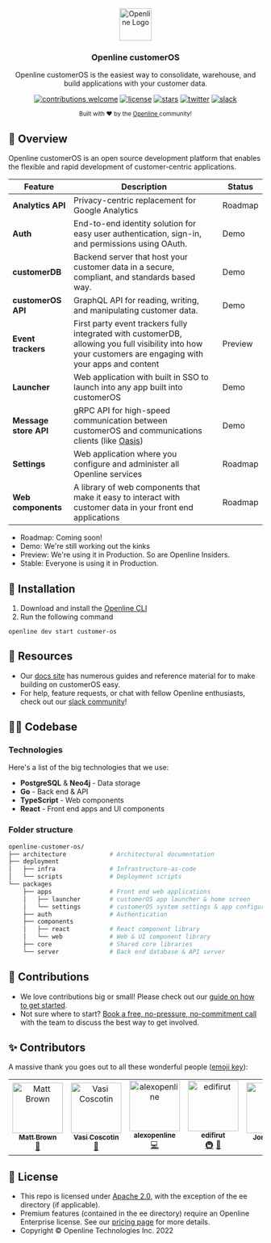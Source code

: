 <div align="center">
  <a href="https://openline.ai">
    <img
      src="https://raw.githubusercontent.com/openline-ai/openline-customer-os/otter/.github/TeamHero.svg"
      alt="Openline Logo"
      height="64"
    />
  </a>
  <br />
  <p>
    <h3>
      <b>
        Openline customerOS
      </b>
    </h3>
  </p>
  <p>
    Openline customerOS is the easiest way to consolidate, warehouse, and build applications with your customer data.
  </p>
  <p>

[![contributions welcome](https://img.shields.io/badge/contributions-welcome-brightgreen?logo=github)][customerOS-repo] 
[![license](https://img.shields.io/badge/license-Apache%202-blue)][apache2] 
[![stars](https://img.shields.io/github/stars/openline-ai/openline-customer-os?style=social)][customerOS-repo] 
[![twitter](https://img.shields.io/twitter/follow/openlineAI?style=social)][twitter] 
[![slack](https://img.shields.io/badge/slack-community-blueviolet.svg?logo=slack)][slack]

  </p>
  <p>
    <sub>
      Built with ❤︎ by the
      <a href="https://openline.ai">
        Openline
      </a>
      community!
    </sub>
  </p>
</div>


## 👋 Overview

Openline customerOS is an open source development platform that enables the flexible and rapid development of customer-centric applications.

| Feature               | Description | Status|
|-----------------------|-------------|-------|
| **Analytics API**     |Privacy-centric replacement for Google Analytics| Roadmap|
| **Auth**              |End-to-end identity solution for easy user authentication, sign-in, and permissions using OAuth.| Demo |
| **customerDB**        |Backend server that host your customer data in a secure, compliant, and standards based way. | Demo|
| **customerOS API**    |GraphQL API for reading, writing, and manipulating customer data.| Demo|
| **Event trackers**    |First party event trackers fully integrated with customerDB, allowing you full visibility into how your customers are engaging with your apps and content | Preview|
| **Launcher**          |Web application with built in SSO to launch into any app built into customerOS| Demo|
| **Message store API** |gRPC API for high-speed communication between customerOS and communications clients (like [Oasis][oasis]) | Demo|
| **Settings**          |Web application where you configure and administer all Openline services| Roadmap|
| **Web components**    |A library of web components that make it easy to interact with customer data in your front end applications| Roadmap|

- Roadmap: Coming soon!
- Demo: We're still working out the kinks
- Preview: We're using it in Production.  So are Openline Insiders.
- Stable: Everyone is using it in Production.

## 🚀 Installation

1. Download and install the [Openline CLI][cli]
2. Run the following command

```sh-session
openline dev start customer-os
```

## 🤝 Resources

- Our [docs site][docs] has numerous guides and reference material for to make building on customerOS easy.
- For help, feature requests, or chat with fellow Openline enthusiasts, check out our [slack community][slack]!

## 👩‍💻 Codebase

### Technologies

Here's a list of the big technologies that we use:

- **PostgreSQL** & **Neo4j** - Data storage
- **Go** - Back end & API
- **TypeScript** - Web components
- **React** - Front end apps and UI components

### Folder structure

```sh
openline-customer-os/
├── architecture            # Architectural documentation
├── deployment              
│   ├── infra               # Infrastructure-as-code
│   └── scripts             # Deployment scripts
└── packages
    ├── apps                # Front end web applications
    │   ├── launcher        # customerOS app launcher & home screen
    │   └── settings        # customerOS system settings & app configuration
    ├── auth                # Authentication
    ├── components
    │   ├── react           # React component library
    │   └── web             # Web & UI component library
    ├── core                # Shared core libraries
    └── server              # Back end database & API server
```

## 💪 Contributions

- We love contributions big or small!  Please check out our [guide on how to get started][contributions].
- Not sure where to start?  [Book a free, no-pressure, no-commitment call][call] with the team to discuss the best way to get involved.

## ✨ Contributors

A massive thank you goes out to all these wonderful people ([emoji key][emoji]):

<!-- ALL-CONTRIBUTORS-LIST:START - Do not remove or modify this section -->
<!-- prettier-ignore-start -->
<!-- markdownlint-disable -->
<table>
  <tbody>
    <tr>
      <td align="center"><a href="https://github.com/mattbr0wn"><img src="https://avatars.githubusercontent.com/u/113338429?v=4?s=100" width="100px;" alt="Matt Brown"/><br /><sub><b>Matt Brown</b></sub></a><br /><a href="https://github.com/openline-ai/openline-customer-os/commits?author=mattbr0wn" title="Documentation">📖</a></td>
      <td align="center"><a href="http://openline.ai"><img src="https://avatars.githubusercontent.com/u/88987042?v=4?s=100" width="100px;" alt="Vasi Coscotin"/><br /><sub><b>Vasi Coscotin</b></sub></a><br /><a href="https://github.com/openline-ai/openline-customer-os/commits?author=xvasi" title="Documentation">📖</a></td>
      <td align="center"><a href="https://github.com/alexopenline"><img src="https://avatars.githubusercontent.com/u/95470380?v=4?s=100" width="100px;" alt="alexopenline"/><br /><sub><b>alexopenline</b></sub></a><br /><a href="https://github.com/openline-ai/openline-customer-os/commits?author=alexopenline" title="Code">💻</a></td>
      <td align="center"><a href="https://github.com/edifirut"><img src="https://avatars.githubusercontent.com/u/108661145?v=4?s=100" width="100px;" alt="edifirut"/><br /><sub><b>edifirut</b></sub></a><br /><a href="#infra-edifirut" title="Infrastructure (Hosting, Build-Tools, etc)">🚇</a> <a href="https://github.com/openline-ai/openline-customer-os/pulls?q=is%3Apr+reviewed-by%3Aedifirut" title="Reviewed Pull Requests">👀</a></td>
      <td align="center"><a href="https://github.com/jontyk"><img src="https://avatars.githubusercontent.com/u/81759836?v=4?s=100" width="100px;" alt="Jonty Knox"/><br /><sub><b>Jonty Knox</b></sub></a><br /><a href="https://github.com/openline-ai/openline-customer-os/pulls?q=is%3Apr+reviewed-by%3Ajontyk" title="Reviewed Pull Requests">👀</a></td>
      <td align="center"><a href="https://github.com/tsearle"><img src="https://avatars.githubusercontent.com/u/4540323?v=4?s=100" width="100px;" alt="tsearle"/><br /><sub><b>tsearle</b></sub></a><br /><a href="https://github.com/openline-ai/openline-customer-os/commits?author=tsearle" title="Code">💻</a> <a href="https://github.com/openline-ai/openline-customer-os/commits?author=tsearle" title="Documentation">📖</a></td>
    </tr>
  </tbody>
</table>

<!-- markdownlint-restore -->
<!-- prettier-ignore-end -->

<!-- ALL-CONTRIBUTORS-LIST:END -->

## 🪪 License

- This repo is licensed under [Apache 2.0][apache2], with the exception of the ee directory (if applicable).
- Premium features (contained in the ee directory) require an Openline Enterprise license.  See our [pricing page][pricing] for more details.
- Copyright &copy; Openline Technologies Inc. 2022

<!--- References --->

[apache2]: https://www.apache.org/licenses/LICENSE-2.0
[call]: https://meetings-eu1.hubspot.com/matt2/customer-demos
[cli]: https://www.openline.ai/docs
[contributions]: https://github.com/openline-ai/community/blob/main/README.md
[customerOS-repo]: https://github.com/openline-ai/openline-customer-os/
[docs]: https://openline.ai
[emoji]: https://allcontributors.org/docs/en/emoji-key
[oasis]: https://github.com/openline-ai/openline-oasis
[pricing]: https://openline.ai/pricing
[slack]: https://join.slack.com/t/openline-ai/shared_invite/zt-1i6umaw6c-aaap4VwvGHeoJ1zz~ngCKQ
[twitter]: https://twitter.com/OpenlineAI
